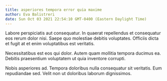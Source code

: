 ```yaml
---
title: asperiores tempora error quia maxime
author: Eva Balistreri
date: Sun Oct 03 2021 22:54:10 GMT-0400 (Eastern Daylight Time)
---
```

Labore perspiciatis aut consequatur. In quaerat repellendus et consequatur eos rerum dolor nisi. Saepe quo molestiae debitis voluptates. Officiis dicta et fugit at et enim voluptatibus est veritatis.

 Necessitatibus est eos qui dolor. Autem quam mollitia tempora ducimus ea. Debitis praesentium voluptatem ut quia inventore corrupti.

 Nobis asperiores ad. Tempora doloribus nulla consequatur sit veritatis. Eum repudiandae sed. Velit non ut doloribus laborum dignissimos.